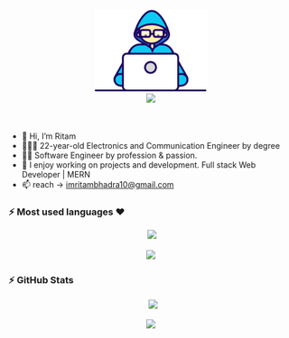 <p align="center">
  <img src="https://github.com/RahulSurana123/RahulSurana123/blob/main/Developer.gif" width="200px"> <br>
  <img height="300em"src="https://cdna.artstation.com/p/assets/images/images/035/693/656/original/gwyneth-balucio-hello-world.gif?1615642877" alt"hello world"> <br><br><br>
</p>


- 👋 Hi, I’m Ritam
- 🧑🏻‍🎓 22-year-old Electronics and Communication Engineer by degree 
- 🧑‍💼 Software Engineer by profession & passion.
- 👀 I enjoy working on projects and development. Full stack Web Developer | MERN  
- 📫 reach -> imritambhadra10@gmail.com


<!-- I'm Ritam, an Electronics and Communication engineering student of BIT College. A
passionate individual who loves to work on various projects. Can work well under pressure
and make the best of any situation. -->


### :zap: Most used languages ❤️
<p align="center">&nbsp;<img src= "https://github-readme-stats.vercel.app/api/top-langs/?username=ritambhadra&layout=compact&hide=html&theme=dracula&hide_border=true"><br>
<a href="https://github.com/ryo-ma/github-profile-trophy" target="_blank">
    <img src= "https://github-profile-summary-cards.vercel.app/api/cards/repos-per-language?username=ritambhadra&theme=dracula" alt=""><br>
    <img src= "https://github-profile-summary-cards.vercel.app/api/cards/most-commit-language?username=ritambhadra&theme=dracula">
</a>
</p>

### :zap: GitHub Stats
<p align="center">&nbsp;
<!--   <img align="center" src="https://github-readme-stats.vercel.app/api?username=ritambhadra&show_icons=true&hide_border=true&show_owner=true&title_color=FF00FF&theme=dark&custom_title=Hello World! &layout=compact" /><br><br> -->
  <img align="center" src="https://github-readme-streak-stats.herokuapp.com/?user=ritambhadra&theme=radical&custom_title=streak-stats&hide_border=true&layout=compact" /><br><br>
  <img align="center" src="https://github-profile-summary-cards.vercel.app/api/cards/profile-details?username=ritambhadra&theme=dracula" />
</p>
